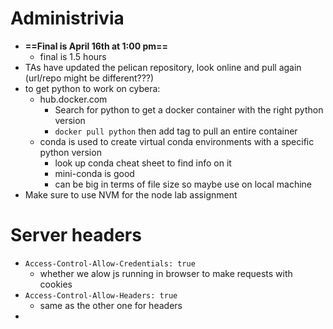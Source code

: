 # Administrivia
- **==Final is April 16th at 1:00 pm==**
	- final is 1.5 hours
- TAs have updated the pelican repository, look online and pull again (url/repo might be different???)
- to get python to work on cybera:
	- hub.docker.com
		- Search for python to get a docker container with the right python version
		- `docker pull python` then add tag to pull an entire container
	- conda is used to create virtual conda environments with a specific python version
		- look up conda cheat sheet to find info on it
		- mini-conda is good
		- can be big in terms of file size so maybe use on local machine
- Make sure to use NVM for the node lab assignment
# Server headers
- `Access-Control-Allow-Credentials: true`
	- whether we alow js running in browser to make requests with cookies
- `Access-Control-Allow-Headers: true`
	- same as the other one for headers
- 